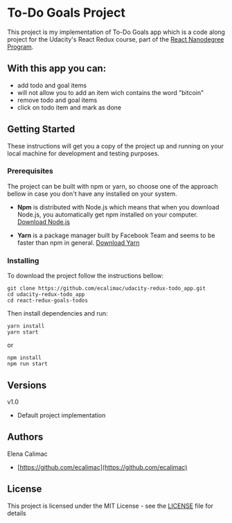# To-Do Goals Project

This project is my implementation of To-Do Goals app which is a code along project for the
Udacity's React Redux course, part of the [React Nanodegree Program](https://udacity.com/course/nd019).

## With this app you can:

- add todo and goal items
- will not allow you to add an item wich contains the word "bitcoin"
- remove todo and goal items
- click on todo item and mark as done

## Getting Started

These instructions will get you a copy of the project up and running on your local machine for development and testing purposes.

### Prerequisites

The project can be built with npm or yarn, so choose one of the approach bellow in case you don't have any installed on your system.

- **Npm** is distributed with Node.js which means that when you download Node.js, you automatically get npm installed on your computer. [Download Node.js](https://nodejs.org/en/download/)

- **Yarn** is a package manager built by Facebook Team and seems to be faster than npm in general. [Download Yarn](https://yarnpkg.com/en/docs/install)

### Installing

To download the project follow the instructions bellow:

```
git clone https://github.com/ecalimac/udacity-redux-todo_app.git
cd udacity-redux-todo_app
cd react-redux-goals-todos

```

Then install dependencies and run:

```
yarn install
yarn start
```

or

```
npm install
npm run start
```

## Versions

v1.0

- Default project implementation

## Authors

Elena Calimac

- [https://github.com/ecalimac](https://github.com/ecalimac)

## License

This project is licensed under the MIT License - see the [LICENSE](LICENSE) file for details
